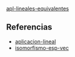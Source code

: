 [apl-lineales-equivalentes](pdf/apl-lineales-equivalentes.pdf)

## Referencias
- [aplicacion-lineal](./aplicacion-lineal.md)
- [isomorfismo-esp-vec](./isomorfismo-esp-vec.md)
